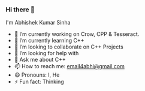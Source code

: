 ### Hi there 👋

I'm Abhishek Kumar Sinha

- 🔭 I’m currently working on Crow, CPP & Tesseract.
- 🌱 I’m currently learning C++
- 👯 I’m looking to collaborate on C++ Projects
- 🤔 I’m looking for help with 
- 💬 Ask me about C++ 
- 📫 How to reach me: email4abhi@gmail.com
- 😄 Pronouns: I, He
- ⚡ Fun fact: Thinking

<!--
**AbhishekKumarSinha/AbhishekKumarSinha** is a ✨ _special_ ✨ repository because its `README.md` (this file) appears on your GitHub profile.

Here are some ideas to get you started:

- 🔭 I’m currently working on ...
- 🌱 I’m currently learning ...
- 👯 I’m looking to collaborate on ...
- 🤔 I’m looking for help with ...
- 💬 Ask me about ...
- 📫 How to reach me: ...
- 😄 Pronouns: ...
- ⚡ Fun fact: ...
-->
